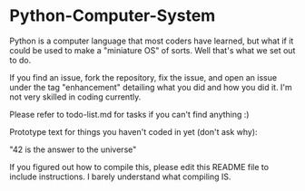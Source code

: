 # Python-Computer-System

Python is a computer language that most coders have learned, but what if it could be used to make a "miniature OS" of sorts. Well that's what we set out to do.

If you find an issue, fork the repository, fix the issue, and open an issue under the tag "enhancement" detailing what you did and how you did it. I'm not very skilled in coding currently.

Please refer to todo-list.md for tasks if you can't find anything :)

Prototype text for things you haven't coded in yet (don't ask why):

"42 is the answer to the universe"

If you figured out how to compile this, please edit this README file to include instructions. I barely understand what compiling IS.
